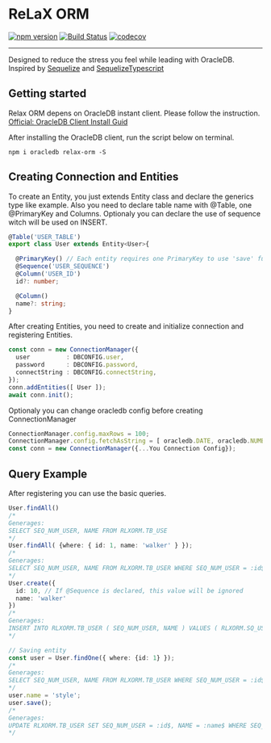 # ReLaX ORM

[![npm version](https://badge.fury.io/js/relax-orm.svg)](https://badge.fury.io/js/relax-orm)
[![Build Status](https://travis-ci.org/walker-walks/relax-orm.svg?branch=master)](https://travis-ci.org/walker-walks/relax-orm)
[![codecov](https://codecov.io/gh/walker-walks/relax-orm/branch/master/graph/badge.svg)](https://codecov.io/gh/walker-walks/relax-orm)

---

Designed to reduce the stress you feel while leading with OracleDB.  
Inspired by [Sequelize](http://docs.sequelizejs.com) and [SequelizeTypescript](https://github.com/RobinBuschmann/sequelize-typescript)


## Getting started

Relax ORM depens on OracleDB instant client. Please follow the instruction.
[Official: OracleDB Client Install Guid](https://oracle.github.io/node-oracledb/INSTALL.html#quickstart)

After installing the OracleDB client, run the script below on terminal.
```terminal
npm i oracledb relax-orm -S
```

## Creating Connection and Entities

To create an Entity, you just extends Entity class and declare the generics type like example.
Also you need to declare table name with @Table, one @PrimaryKey and Columns.
Optionaly you can declare the use of sequence witch will be used on INSERT.
```typescript
@Table('USER_TABLE')
export class User extends Entity<User>{

  @PrimaryKey() // Each entity requires one PrimaryKey to use 'save' function
  @Sequence('USER_SEQUENCE')
  @Column('USER_ID')
  id?: number;

  @Column()
  name?: string;
}
```

After creating Entities, you need to create and initialize connection and registering Entities.

```typescript
const conn = new ConnectionManager({
  user          : DBCONFIG.user,
  password      : DBCONFIG.password,
  connectString : DBCONFIG.connectString,
});
conn.addEntities([ User ]);
await conn.init();
```

Optionaly you can change oracledb config before creating ConnectionManager

```typescript
ConnectionManager.config.maxRows = 100;
ConnectionManager.config.fetchAsString = [ oracledb.DATE, oracledb.NUMBER ];
const conn = new ConnectionManager({...You Connection Config});

```

## Query Example

After registering you can use the basic queries.

```typescript
User.findAll()
/*
Generages: 
SELECT SEQ_NUM_USER, NAME FROM RLXORM.TB_USE
*/
User.findAll( {where: { id: 1, name: 'walker' } });
/*
Generages: 
SELECT SEQ_NUM_USER, NAME FROM RLXORM.TB_USER WHERE SEQ_NUM_USER = :id$ AND NAME = :name$
*/
User.create({
  id: 10, // If @Sequence is declared, this value will be ignored
  name: 'walker'
})
/*
Generages: 
INSERT INTO RLXORM.TB_USER ( SEQ_NUM_USER, NAME ) VALUES ( RLXORM.SQ_USER.NEXTVAL, :name$ ) RETURNING SEQ_NUM_USER, NAME INTO :out$id, :out$name
*/

// Saving entity
const user = User.findOne({ where: {id: 1} });
/*
Generages: 
SELECT SEQ_NUM_USER, NAME FROM RLXORM.TB_USER WHERE SEQ_NUM_USER = :id$
*/
user.name = 'style';
user.save();
/*
Generages: 
UPDATE RLXORM.TB_USER SET SEQ_NUM_USER = :id$, NAME = :name$ WHERE SEQ_NUM_USER = :key$id RETURNING SEQ_NUM_USER, NAME INTO :out$id, :out$name
*/
```